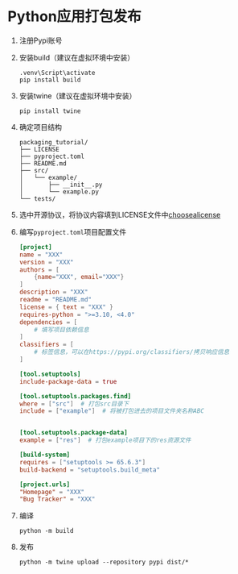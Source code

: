 # Python应用打包发布

1. 注册Pypi账号
2. 安装build（建议在虚拟环境中安装）
    ```shell
    .venv\Script\activate
    pip install build
    ```

3. 安装twine（建议在虚拟环境中安装）
    ```shell
    pip install twine
    ```

4. 确定项目结构
    ```
    packaging_tutorial/
    ├── LICENSE
    ├── pyproject.toml
    ├── README.md
    ├── src/
    │   └── example/
    │       ├── __init__.py
    │       └── example.py
    └── tests/
    ```

5. 选中开源协议，将协议内容填到LICENSE文件中[choosealicense]([https://choosealicense.com/](https://choosealicense.com/))
6. 编写`pyproject.toml`项目配置文件

    ```toml
    [project]
    name = "XXX"
    version = "XXX"
    authors = [
        {name="XXX", email="XXX"}
    ]
    description = "XXX"
    readme = "README.md"
    license = { text = "XXX" }
    requires-python = ">=3.10, <4.0"
    dependencies = [
        # 填写项目依赖信息
    ]
    classifiers = [
        # 标签信息，可以在https://pypi.org/classifiers/拷贝响应信息
    ]
    
    [tool.setuptools]
    include-package-data = true
    
    [tool.setuptools.packages.find]
    where = ["src"]  # 打包src目录下
    include = ["example"]  # 将被打包进去的项目文件夹名称ABC
    
    
    [tool.setuptools.package-data]
    example = ["res"]  # 打包example项目下的res资源文件
    
    [build-system]
    requires = ["setuptools >= 65.6.3"]
    build-backend = "setuptools.build_meta"
    
    [project.urls]
    "Homepage" = "XXX"
    "Bug Tracker" = "XXX"
    ```

7. 编译
    ```shell
    python -m build
    ```

8. 发布
    ```shell
    python -m twine upload --repository pypi dist/*
    ```

